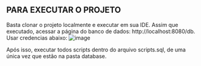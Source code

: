 ## PARA EXECUTAR O PROJETO
Basta clonar o projeto localmente e executar em sua IDE. Assim que executado, acessar a página do banco de dados: http://localhost:8080/db. Usar credencias abaixo:
![image](https://github.com/user-attachments/assets/f31a8956-35d1-4bd1-ab93-263523f6f1d2)

Após isso, executar todos scripts dentro do arquivo scripts.sql, de uma única vez que estão na pasta database.
